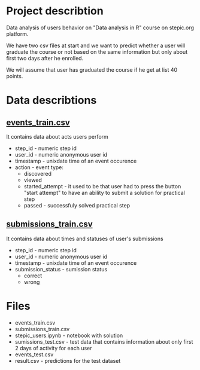 # Project describtion
Data analysis of users behavior on "Data analysis in R" course on stepic.org platform.

We have two csv files at start  and we want to predict whether a user will graduate the course or not based on the same information but only about first two days after he enrolled. 

We will assume that user has graduated the course if he get at list 40 points.

# Data describtions
## [events_train.csv](https://stepik.org/media/attachments/course/4852/event_data_train.zip)
It contains data about acts users perform

* step_id - numeric step id
* user_id - numeric anonymous user id
* timestamp - unixdate time of an event occurence
* action - event type:  
  * discovered
  * viewed
  * started_attempt - it used to be that user had to press the button "start attempt" to have an ability to submit a solution for practical step
  * passed - successfuly solved practical step 

## [submissions_train.csv](https://stepik.org/media/attachments/course/4852/submissions_data_train.zip)
It contains data about times and statuses of user's submissions

* step_id - numeric step id
* user_id - numeric anonymous user id
* timestamp - unixdate time of an event occurence
* submission_status - sumission status
  * correct
  * wrong

# Files
* events_train.csv
* submissions_train.csv
* stepic_users.ipynb - notebook with solution
* sumissions_test.csv - test data that contains information about only first 2 days of activity for each user
* events_test.csv
* result.csv - predictions for the test dataset
